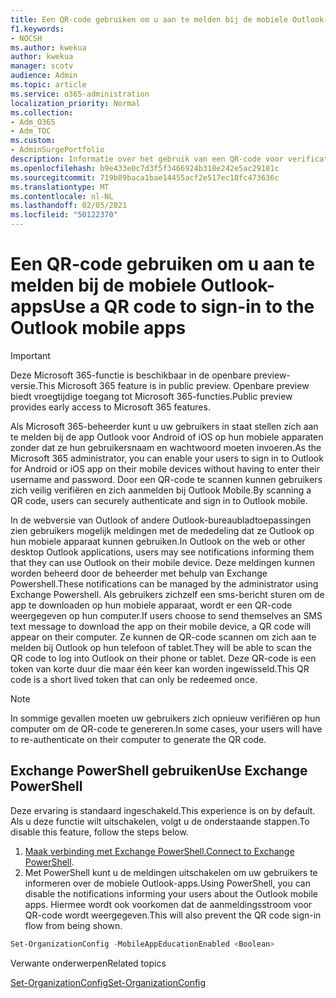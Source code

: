 ```yaml
---
title: Een QR-code gebruiken om u aan te melden bij de mobiele Outlook-apps
f1.keywords:
- NOCSH
ms.author: kwekua
author: kwekua
manager: scotv
audience: Admin
ms.topic: article
ms.service: o365-administration
localization_priority: Normal
ms.collection:
- Adm_O365
- Adm_TOC
ms.custom:
- AdminSurgePortfolio
description: Informatie over het gebruik van een QR-code voor verificatie en het downloaden van Outlook Mobile.
ms.openlocfilehash: b9e433e0c7d3f5f3466924b318e242e5ac29181c
ms.sourcegitcommit: 719b89baca1bae14455acf2e517ec18fc473636c
ms.translationtype: MT
ms.contentlocale: nl-NL
ms.lasthandoff: 02/05/2021
ms.locfileid: "50122370"
---
```

# <a name="use-a-qr-code-to-sign-in-to-the-outlook-mobile-apps"></a><span data-ttu-id="f24ba-103">Een QR-code gebruiken om u aan te melden bij de mobiele Outlook-apps</span><span class="sxs-lookup"><span data-stu-id="f24ba-103">Use a QR code to sign-in to the Outlook mobile apps</span></span>

> [!IMPORTANT]
> <span data-ttu-id="f24ba-104">Deze Microsoft 365-functie is beschikbaar in de openbare preview-versie.</span><span class="sxs-lookup"><span data-stu-id="f24ba-104">This Microsoft 365 feature is in public preview.</span></span> <span data-ttu-id="f24ba-105">Openbare preview biedt vroegtijdige toegang tot Microsoft 365-functies.</span><span class="sxs-lookup"><span data-stu-id="f24ba-105">Public preview provides early access to Microsoft 365 features.</span></span>

<span data-ttu-id="f24ba-106">Als Microsoft 365-beheerder kunt u uw gebruikers in staat stellen zich aan te melden bij de app Outlook voor Android of iOS op hun mobiele apparaten zonder dat ze hun gebruikersnaam en wachtwoord moeten invoeren.</span><span class="sxs-lookup"><span data-stu-id="f24ba-106">As the Microsoft 365 administrator, you can enable your users to sign in to Outlook for Android or iOS app on their mobile devices without having to enter their username and password.</span></span> <span data-ttu-id="f24ba-107">Door een QR-code te scannen kunnen gebruikers zich veilig verifiëren en zich aanmelden bij Outlook Mobile.</span><span class="sxs-lookup"><span data-stu-id="f24ba-107">By scanning a QR code, users can securely authenticate and sign in to Outlook mobile.</span></span>

<span data-ttu-id="f24ba-108">In de webversie van Outlook of andere Outlook-bureaubladtoepassingen zien gebruikers mogelijk meldingen met de mededeling dat ze Outlook op hun mobiele apparaat kunnen gebruiken.</span><span class="sxs-lookup"><span data-stu-id="f24ba-108">In Outlook on the web or other desktop Outlook applications, users may see notifications informing them that they can use Outlook on their mobile device.</span></span> <span data-ttu-id="f24ba-109">Deze meldingen kunnen worden beheerd door de beheerder met behulp van Exchange Powershell.</span><span class="sxs-lookup"><span data-stu-id="f24ba-109">These notifications can be managed by the administrator using Exchange Powershell.</span></span> <span data-ttu-id="f24ba-110">Als gebruikers zichzelf een sms-bericht sturen om de app te downloaden op hun mobiele apparaat, wordt er een QR-code weergegeven op hun computer.</span><span class="sxs-lookup"><span data-stu-id="f24ba-110">If users choose to send themselves an SMS text message to download the app on their mobile device, a QR code will appear on their computer.</span></span> <span data-ttu-id="f24ba-111">Ze kunnen de QR-code scannen om zich aan te melden bij Outlook op hun telefoon of tablet.</span><span class="sxs-lookup"><span data-stu-id="f24ba-111">They will be able to scan the QR code to log into Outlook on their phone or tablet.</span></span> <span data-ttu-id="f24ba-112">Deze QR-code is een token van korte duur die maar één keer kan worden ingewisseld.</span><span class="sxs-lookup"><span data-stu-id="f24ba-112">This QR code is a short lived token that can only be redeemed once.</span></span>

> [!NOTE]
> <span data-ttu-id="f24ba-113">In sommige gevallen moeten uw gebruikers zich opnieuw verifiëren op hun computer om de QR-code te genereren.</span><span class="sxs-lookup"><span data-stu-id="f24ba-113">In some cases, your users will have to re-authenticate on their computer to generate the QR code.</span></span>

## <a name="use-exchange-powershell"></a><span data-ttu-id="f24ba-114">Exchange PowerShell gebruiken</span><span class="sxs-lookup"><span data-stu-id="f24ba-114">Use Exchange PowerShell</span></span>

<span data-ttu-id="f24ba-115">Deze ervaring is standaard ingeschakeld.</span><span class="sxs-lookup"><span data-stu-id="f24ba-115">This experience is on by default.</span></span> <span data-ttu-id="f24ba-116">Als u deze functie wilt uitschakelen, volgt u de onderstaande stappen.</span><span class="sxs-lookup"><span data-stu-id="f24ba-116">To disable this feature, follow the steps below.</span></span>

1. <span data-ttu-id="f24ba-117">[Maak verbinding met Exchange PowerShell.](https://docs.microsoft.com/powershell/exchange/connect-to-exchange-online-powershell?view=exchange-ps)</span><span class="sxs-lookup"><span data-stu-id="f24ba-117">[Connect to Exchange PowerShell](https://docs.microsoft.com/powershell/exchange/connect-to-exchange-online-powershell?view=exchange-ps).</span></span>
2. <span data-ttu-id="f24ba-118">Met PowerShell kunt u de meldingen uitschakelen om uw gebruikers te informeren over de mobiele Outlook-apps.</span><span class="sxs-lookup"><span data-stu-id="f24ba-118">Using PowerShell, you can disable the notifications informing your users about the Outlook mobile apps.</span></span> <span data-ttu-id="f24ba-119">Hiermee wordt ook voorkomen dat de aanmeldingsstroom voor QR-code wordt weergegeven.</span><span class="sxs-lookup"><span data-stu-id="f24ba-119">This will also prevent the QR code sign-in flow from being shown.</span></span>

```powershell
Set-OrganizationConfig -MobileAppEducationEnabled <Boolean>
```

<span data-ttu-id="f24ba-120">Verwante onderwerpen</span><span class="sxs-lookup"><span data-stu-id="f24ba-120">Related topics</span></span>

[<span data-ttu-id="f24ba-121">Set-OrganizationConfig</span><span class="sxs-lookup"><span data-stu-id="f24ba-121">Set-OrganizationConfig</span></span>](https://docs.microsoft.com/powershell/module/exchange/set-organizationconfig?view=exchange-ps)
